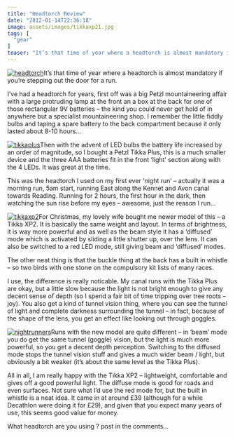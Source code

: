 ```yaml
---
title: "Headtorch Review"
date: "2012-01-14T22:36:18"
image: assets/images/tikkaxp21.jpg
tags: [
  "gear"
]
teaser: "It’s that time of year where a headtorch is almost mandatory if you’re stepping out the door for a run. I’ve had a headtorch for years, first off was a big Petzl mountaineering affair with a large protruding lamp at the front an a box at the back for one of those rectangular 9V batteries [&hellip;]\n"
---
```

[![headtorch](https://kennetrunner.com/wp-content/uploads/2012/01/headtorch_thumb.jpg "headtorch")](https://kennetrunner.com/wp-content/uploads/2012/01/headtorch.jpg)It’s that time of year where a headtorch is almost mandatory if you’re stepping out the door for a run.

I’ve had a headtorch for years, first off was a big Petzl mountaineering affair with a large protruding lamp at the front an a box at the back for one of those rectangular 9V batteries – the kind you could never get hold of in anywhere but a specialist mountaineering shop. I remember the little fiddly bulbs and taping a spare battery to the back compartment because it only lasted about 8-10 hours…

[![tikkaplus](https://kennetrunner.com/wp-content/uploads/2012/01/tikkaplus_thumb.jpg "tikkaplus")](https://kennetrunner.com/wp-content/uploads/2012/01/tikkaplus.jpg)Then with the advent of LED bulbs the battery life increased by an order of magnitude, so I bought a Petzl Tikka Plus, this is a much smaller device and the three AAA batteries fit in the front ‘light’ section along with the 4 LEDs. It was great at the time.

This was the headtorch I used on my first ever ‘night run’ – actually it was a morning run, 5am start, running East along the Kennet and Avon canal towards Reading. Running for 2 hours, the first hour in the dark, then watching the sun rise before my eyes – awesome, just the reason I run…

[![tikkaxp2](https://kennetrunner.com/wp-content/uploads/2012/01/tikkaxp2_thumb.jpg "tikkaxp2")](https://kennetrunner.com/wp-content/uploads/2012/01/tikkaxp2.jpg)For Christmas, my lovely wife bought me newer model of this – a Tikka XP2. It is basically the same weight and layout. In terms of brightness, it is way more powerful and as well as the beam style it has a ‘diffused’ mode which is activated by sliding a little shutter up, over the lens. It can also be switched to a red LED mode, still giving beam and ‘diffused’ modes.

The other neat thing is that the buckle thing at the back has a built in whistle – so two birds with one stone on the compulsory kit lists of many races.

I use, the difference is really noticable. My canal runs with the Tikka Plus are okay, but a little slow because the light is not bright enough to give any decent sense of depth (so I spend a fair bit of time tripping over tree roots – joy). You also get a kind of tunnel vision thing, where you can see the tunnel of light and complete darkness surrounding the tunnel – in fact, because of the shape of the lens, you get an effect like looking out through goggles.

[![nightrunners](https://kennetrunner.com/wp-content/uploads/2012/01/nightrunners_thumb.jpg "nightrunners")](https://kennetrunner.com/wp-content/uploads/2012/01/nightrunners.jpg)Runs with the new model are quite different – in ‘beam’ mode you do get the same tunnel (goggle) vision, but the light is much more powerful, so you get a decent depth perception. Switching to the diffused mode stops the tunnel vision stuff and gives a much wider beam / light, but obviously a bit weaker (it’s about the same level as the Tikka Plus).

All in all, I am really happy with the Tikka XP2 – lightweight, comfortable and gives off a good powerful light. The diffuse mode is good for roads and even surfaces. Not sure what I’d use the red mode for, but the built in whistle is a neat idea. It came in at around £39 (although for a while Decathlon were doing it for £29), and given that you expect many years of use, this seems good value for money.

What headtorch are you using ? post in the comments…
